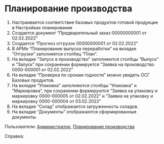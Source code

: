 #  Планирование производства

1. Настраивается соответствие базовых продуктов готовой продукцие в Настройках планирования
2. Создается документ “Предварительный заказ 00000000001 от 02.02.2022”
3. Создается “Прогноз отгрузок 00000000001 от 02.02.2022”
4. В АРМе “Планирование выпуска переработки” на вкладке “Отгрузки” заполняется столбец “План”.
5. На вкладке “Запуск в производство” заполняются столбцы “Выпуск” и “Запуск” при сохранении формируется “Заявка на производство 0000-000001 от 02.02.2022”
6. На вкладке “Проверка по срокам годности” можно увидеть ОСГ Базовых продуктов.
7. На вкладке “Упаковка” заполняются столбцы “Упаковка” и “Маркировка”, при сохранении формируются “Заявка на упаковку и маркировку 0000-000005 от 02.02.2022” и “Заявка на упаковку и маркировку 0000-000004 от 03.02.2022”
8. На вкладке “Склад” отображается загруженность складов.
9. На вкладке “Документы” отображаются сформированные документы.

Пользователи: [Администратор](../Users/Administrator.md), [Планирование производства](../Users/ManufacturePlanning.md)

Справка: